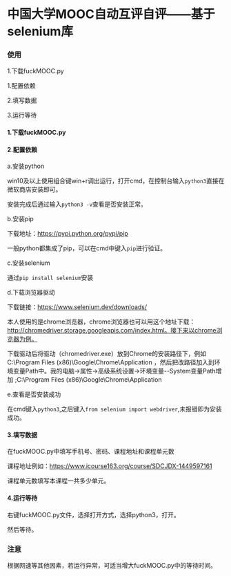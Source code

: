 # 中国大学MOOC自动互评自评——基于selenium库

### 使用

1.下载fuckMOOC.py

1.配置依赖

2.填写数据

3.运行等待

#### 1.下载fuckMOOC.py

#### 2.配置依赖

a.安装python

win10及以上使用组合键win+r调出运行，打开cmd，在控制台输入```python3```直接在微软商店安装即可。

安装完成后通过输入```python3 -v```查看是否安装正常。

b.安装pip

下载地址：https://pypi.python.org/pypi/pip

一般python都集成了pip，可以在cmd中键入```pip```进行验证。

c.安装selenium

通过```pip install selenium```安装

d.下载浏览器驱动

下载链接：https://www.selenium.dev/downloads/

本人使用的是chrome浏览器，chrome浏览器也可以用这个地址下载：http://chromedriver.storage.googleapis.com/index.html。接下来以chrome浏览器为例。

下载驱动后将驱动（chromedriver.exe）放到Chrome的安装路径下，例如 C:\Program Files (x86)\Google\Chrome\Application  ，然后把改路径加入到环境变量Path中。我的电脑->属性->高级系统设置->环境变量--System变量Path增加 ;C:\Program Files (x86)\Google\Chrome\Application

e.查看是否安装成功

在cmd键入```python3```,之后键入```from selenium import webdriver```,未报错即为安装成功。

#### 3.填写数据

在fuckMOOC.py中填写手机号、密码、课程地址和课程单元数

课程地址例如：https://www.icourse163.org/course/SDCJDX-1449597161

课程单元数填写本课程一共多少单元。

#### 4.运行等待

右键fuckMOOC.py文件，选择打开方式，选择python3，打开。

然后等待。

### 注意

根据网速等其他因素，若运行异常，可适当增大fuckMOOC.py中的等待时间。





